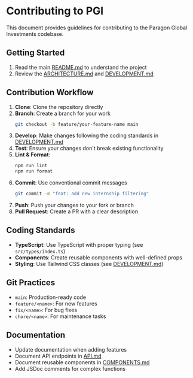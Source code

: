 # Contributing to PGI

This document provides guidelines for contributing to the Paragon Global Investments codebase.

## Getting Started

1. Read the main [README.md](../README.md) to understand the project
2. Review the [ARCHITECTURE.md](./ARCHITECTURE.md) and [DEVELOPMENT.md](./DEVELOPMENT.md)

## Contribution Workflow

1. **Clone**: Clone the repository directly
2. **Branch**: Create a branch for your work
   ```bash
   git checkout -b feature/your-feature-name main
   ```
3. **Develop**: Make changes following the coding standards in [DEVELOPMENT.md](./DEVELOPMENT.md)
4. **Test**: Ensure your changes don't break existing functionality
5. **Lint & Format**:
   ```bash
   npm run lint
   npm run format
   ```
6. **Commit**: Use conventional commit messages
   ```bash
   git commit -m "feat: add new internship filtering"
   ```
7. **Push**: Push your changes to your fork or branch
8. **Pull Request**: Create a PR with a clear description

## Coding Standards

- **TypeScript**: Use TypeScript with proper typing (see `src/types/index.ts`)
- **Components**: Create reusable components with well-defined props
- **Styling**: Use Tailwind CSS classes (see [DEVELOPMENT.md](./DEVELOPMENT.md))

## Git Practices

- `main`: Production-ready code
- `feature/<name>`: For new features
- `fix/<name>`: For bug fixes
- `chore/<name>`: For maintenance tasks

## Documentation

- Update documentation when adding features
- Document API endpoints in [API.md](./API.md)
- Document reusable components in [COMPONENTS.md](./COMPONENTS.md)
- Add JSDoc comments for complex functions
